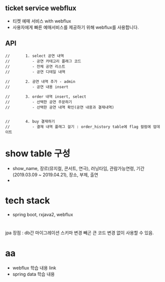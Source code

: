## ticket service webflux
- 티켓 예매 서비스 with webflux 
- 사용자에게 빠른 예매서비스를 제공하기 위해 webflux를 사용합니다. 

## API 
  
```
//		 1. select 공연 내역
//			- 공연 카테고리 플래그 코드  
//			- 전체 공연 리스트	
//			- 공연 디테일 내역  
		
//		 2. 공연 내역 추가 - admin 
//			- 공연 내용 insert 
			
//		 3. order 내역 insert, select
//			- 선택한 공연 주문하기
//			- 선택한 공연 내역 확인(공연 내용과 결재내역)
			
		
//		 4. buy 결재하기 
//			- 결재 내역 플래그 걸기 : order_history table에 flag 컬럼에 업데이트 
```
  
  
# show table 구성
- show_name, 장르(뮤지컬, 콘서트, 연극), 러닝타임, 관람가능연령, 기간(2019.03.09 ~ 2019.04.21), 장소, 부제, 출연 
- 

# tech stack
- spring boot, rxjava2, webflux  


# 
jpa 장점 : db간 마이그레이션 스키마 변경 빼곤 큰 코드 변경 없이 사용할 수 있음.

# aa
- webflux 학습 내용 link
- spring data 학습 내용

  